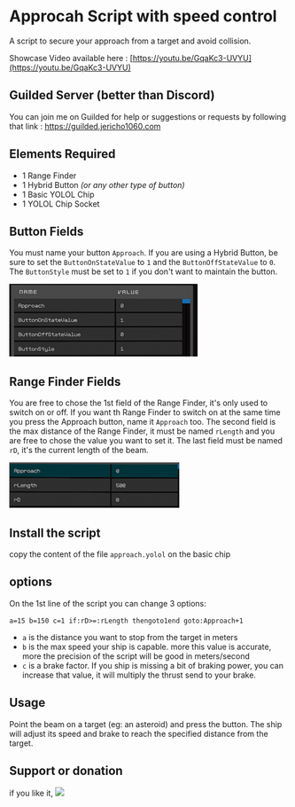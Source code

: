 # Approcah Script with speed control

A script to secure your approach from a target and avoid collision.

Showcase Video available here : [https://youtu.be/GqaKc3-UVYU](https://youtu.be/GqaKc3-UVYU)

## Guilded Server (better than Discord)

You can join me on Guilded for help or suggestions or requests by following that link : https://guilded.jericho1060.com

## Elements Required

- 1 Range Finder
- 1 Hybrid Button *(or any other type of button)*
- 1 Basic YOLOL Chip
- 1 YOLOL Chip Socket

## Button Fields

You must name your button `Approach`. If you are using a Hybrid Button, be sure to set the `ButtonOnStateValue` to `1` and the `ButtonOffStateValue` to `0`. The `ButtonStyle` must be set to `1` if you don't want to maintain the button.

![Button Fields](https://github.com/Jericho1060/sb-approach-speed-control/blob/main/pictures/Button_Fields.png?raw=true)

## Range Finder Fields

You are free to chose the 1st field of the Range Finder, it's only used to switch on or off. If you want th Range Finder to switch on at the same time you press the Approach button, name it `Approach` too. The second field is the max distance of the Range Finder, it must be named `rLength` and you are free to chose the value you want to set it. The last field must be named `rD`, it's the current length of the beam.

![Range Finder Fields](https://github.com/Jericho1060/sb-approach-speed-control/blob/main/pictures/RangeFinder_Fields.png?raw=true)

## Install the script

copy the content of the file `approach.yolol` on the basic chip

## options

On the 1st line of the script you can change 3 options:
```
a=15 b=150 c=1 if:rD>=:rLength thengoto1end goto:Approach+1
```

- `a` is the distance you want to stop from the target in meters
- `b` is the max speed your ship is capable. more this value is accurate, more the precision of the script will be good in meters/second
- `c` is a brake factor. If you ship is missing a bit of braking power, you can increase that value, it will multiply the thrust send to your brake.

## Usage

Point the beam on a target (eg: an asteroid) and press the button. The ship will adjust its speed and brake to reach the specified distance from the target.

## Support or donation

if you like it, [<img src="https://github.com/Jericho1060/DU-Industry-HUD/blob/main/ressources/images/ko-fi.png?raw=true" width="150">](https://ko-fi.com/jericho1060)